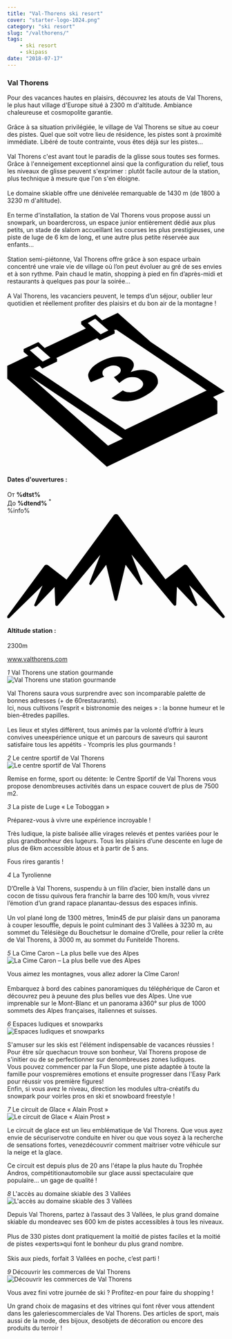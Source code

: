 ```yaml
---
title: "Val-Thorens ski resort"
cover: "starter-logo-1024.png"
category: "ski resort"
slug: "/valthorens/"
tags:
    - ski resort
    - skipass
date: "2018-07-17"
---
```


<div class="edito-wrapper station">
<div class="banner-station">
<div class="banner-station-logo">
<imgtest data="val-thorens.png" directory="post" alt="Val Thorens"></imgtest></div>
</div>
<h3 class="main-title-1 h-margin-bottom-0">Val Thorens</h1>

<div class="rich-text"><p>Pour des vacances hautes en plaisirs, découvrez les atouts de Val Thorens, le plus haut village d'Europe situé à 2300 m d'altitude. Ambiance chaleureuse et cosmopolite garantie.<br/>
<br/> Grâce à sa situation privilégiée, le village de Val Thorens se situe au coeur des pistes. Quel que soit votre lieu de résidence, les pistes sont à proximité immédiate. Libéré de toute contrainte, vous êtes déjà sur les pistes...<br/>
<br/>Val Thorens c'est avant tout le paradis de la glisse sous toutes ses formes. Grâce à l'enneigement
exceptionnel ainsi que la configuration du relief, tous les niveaux de glisse peuvent s'exprimer :
plutôt facile autour de la station, plus technique à mesure que l'on s'en éloigne.<br/>
<br/>
Le domaine skiable offre une dénivelée remarquable de 1430 m (de 1800 à 3230 m d'altitude).<br/>
<br/>
En terme d'installation, la station de Val Thorens vous propose aussi un snowpark, un boardercross, un
espace junior entièrement dédié aux plus petits, un stade de slalom accueillant les courses les plus
prestigieuses, une piste de luge de 6 km de long, et une autre plus petite réservée aux enfants...<br/>
<br/>
Station semi-piétonne, Val Thorens offre grâce à son espace urbain concentré une vraie vie de village où
l’on peut évoluer au gré de ses envies et à son rythme. Pain chaud le matin, shopping à pied en fin
d’après-midi et restaurants à quelques pas pour la soirée…<br/>
<br/>
A Val Thorens, les vacanciers peuvent, le temps d’un séjour, oublier leur quotidien et réellement
profiter des plaisirs et du bon air de la montagne !</p>
</div>

<div class="grid center"><div class="col-6">
<i class="icon icon-date icon-55"><svg xmlns="http://www.w3.org/2000/svg" viewBox="0 0 55.9 39.6">
<path d="M37.6 15.5c-.7-.5-1.6-.8-2.6-.9-1.1 0-2.2.2-3.3.6 1.1-1.4 1.1-2.4.1-3.2-.7-.5-1.7-.8-3.1-.8-1.6 0-3.3.5-4.9 1.4-.9.5-1.7 1.1-2.2 1.7-.5.6-.8 1.2-.8 1.7s.2 1.1.7 1.8l3.4-1.4c-.4-.4-.5-.8-.4-1.3.1-.4.5-.8 1.1-1.1.6-.3 1.1-.5 1.7-.5.6 0 1 .1 1.4.4.4.3.6.7.4 1.2-.2.5-.8.9-1.7 1.4l1.4 1.5c.5-.4.9-.7 1.4-1 .6-.4 1.3-.5 2.1-.5s1.4.2 1.9.6c.6.4.8.9.7 1.4-.1.5-.5 1-1.2 1.3-.6.4-1.3.5-2 .6-.7 0-1.4-.1-2-.5l-2.9 2c1.1.6 2.5.9 4.1.8 1.6-.1 3.2-.6 4.7-1.5 1.6-.9 2.7-1.9 3.1-3.1.1-.9-.1-1.9-1.1-2.6z"></path>
<path d="M52.9 21.6l3-1.4-19-12.7L28.4 0l-4 1.9L22.7.4 19 2.2v.7L20.2 4 9.6 9 8 7.5 4.2 9.3v.7l1.2 1L0 13.6v3.3l25.6 22.6L54 25.9v-3.3l-1.1-1zM22.6 1.5l.9.8L26 4.5l-2 1-2.4-2.1-.9-.8 1.9-1.1zM7.8 8.6l.9.8 2.4 2.1-2 1-2.4-2.1-.9-.8 2-1zm18.1 25.5L5.8 16.3l23.9 16-3.8 1.8zM51.1 20L30.3 30 6.9 14.3l1.4-.7.7.7 3.8-1.8v-.7l-.2-.2 10.5-5.1.7.6 3.8-1.8v-.7l-.2-.2.6-.1 21.6 14.5 1.7 1.2h-.2z"></path></svg>
</i>
<h4 class="main-title-3 h-uppercase center h-fz-16">Dates d'ouvertures :</h4>
   <div class="opening-dates">
                     От <strong>%dtst%</strong> <br/>
                     До <strong>%dtend%</strong> <sup className="blue">*</sup>
     </div>
     %info%
     </div>
     <div class="col-6">
<i class="icon icon-mountain icon-55"><svg xmlns="http://www.w3.org/2000/svg" viewBox="0 0 85.1 40.7">
<path d="M23.2 25.6L41.7.4c.2-.3.5-.4.9-.4.3 0 .6.1.8.4l18.5 25.1L69 20c.2-.2.5-.3.8-.2.3 0 .5.2.7.4L85 39.8c.2.2.1.5-.1.7-.2.2-.5.2-.7 0l-13-12.7 3.1 7.5c.1.2 0 .5-.2.6-.2.1-.5.1-.7-.1l-7-7.4-.3 6.9c0 .2-.1.4-.4.5-.2.1-.4 0-.6-.2L48.6 15.8 52.9 27c.1.2 0 .5-.2.6-.2.1-.5.1-.7-.1l-5.7-7.7L43 33.5c-.1.2-.3.4-.5.4s-.4-.2-.5-.4l-3.3-13.7-5.7 7.7c-.2.2-.4.3-.7.1-.2-.1-.3-.4-.2-.6l4.3-11.1-16.6 19.8c-.1.2-.4.2-.6.2-.2-.1-.3-.2-.4-.5l-.3-6.9-7 7.4c-.2.2-.5.2-.7.1-.2-.1-.3-.4-.2-.6l3.2-7.5-13 12.7c-.2.2-.5.2-.7 0-.2-.2-.2-.5-.1-.7l14.5-19.7c.2-.2.4-.4.7-.4.3 0 .6 0 .8.2l7.2 5.6z"></path></svg>
</i>
<h4 class="main-title-3 h-uppercase center h-fz-16">Altitude station :</h4>
2300m</div>
</div>

<a rel="nofollow" href="http://www.valthorens.com/" class="btn btn-blue" target="_blank">www.valthorens.com</a>

<div class="poi-anchor-title" id="marker_56"><em>1</em> Val Thorens une station gourmande
</div>

<div class="o-actu fullWidth"><div class="grid-noGutter-equalHeight_sm-1">
<div class="col"><img src="assets/resortfiles/vt-gastronomie.jpg"
 alt="Val Thorens une station gourmande">
</div>
<div class="col"><div class="pl2 rich-text">
<p>Val Thorens saura vous surprendre avec son incomparable palette de bonnes adresses (+ de 60restaurants).<br/>Ici, nous cultivons l’esprit « bistronomie des neiges » : la bonne humeur et le bien-êtredes papilles.<br/><br/>Les lieux et styles diffèrent, tous animés par la volonté d’offrir à leurs convives uneexpérience unique et un parcours de saveurs qui sauront satisfaire tous les appétits - Ycompris les plus gourmands !</p></div>
</div></div>
</div>

<div class="poi-anchor-title" id="marker_57"><em>2</em> Le centre sportif de Val Thorens
</div>

<div class="o-actu fullWidth"><div class="grid-noGutter-equalHeight_sm-1">
<div class="col"><img src="assets/resortfiles/vt-centresportif.jpg"
 alt="Le centre sportif de Val Thorens">
</div>
<div class="col"><div class="pl2 rich-text">
<p>Remise en forme, sport ou détente: le Centre Sportif de Val Thorens vous propose denombreuses activités dans un espace couvert de plus de 7500 m2.</p></div>
</div></div>
</div>

<div class="poi-anchor-title" id="marker_58"><em>3</em> La piste de Luge « Le Toboggan »
</div>

<div class="o-actu fullWidth"><div class="grid-noGutter-equalHeight_sm-1">
<div class="col"><imgtest data="vt-luge.jpg" directory="post" alt="La piste de Luge « Le Toboggan »"></imgtest>
</div>
<div class="col"><div class="pl2 rich-text">
<p>Préparez-vous à vivre une expérience incroyable !</p>

<p>Très ludique, la piste balisée allie virages relevés et pentes variées pour le plus grandbonheur des lugeurs. Tous les plaisirs d’une descente en luge de plus de 6km accessible àtous et à partir de 5 ans.</p>

<p>Fous rires garantis !</p></div>
</div></div>
</div>

<div class="poi-anchor-title" id="marker_59"><em>4</em> La Tyrolienne
</div>

<div class="o-actu fullWidth"><div class="grid-noGutter-equalHeight_sm-1">
<div class="col"><imgtest data="vt-tyrolienne.jpg" directory="post" alt="La Tyrolienne"></imgtest>
</div>
<div class="col"><div class="pl2 rich-text">
<p>D’Orelle à Val Thorens, suspendu à un filin d’acier, bien installé dans un cocon de tissu quivous fera franchir la barre des 100 km/h, vous vivrez l’émotion d’un grand rapace planantau-dessus des espaces infinis.<br/><br/>Un vol plané long de 1300 mètres, 1min45 de pur plaisir dans un panorama à couper lesouffle, depuis le point culminant des 3 Vallées à 3230 m, au sommet du Télésiège du Bouchetsur le domaine d’Orelle, pour relier la crête de Val Thorens, à 3000 m, au sommet du Funitelde Thorens.</p></div>
</div></div>
</div>

<div class="poi-anchor-title" id="marker_60"><em>5</em> La Cime Caron – La plus belle vue des Alpes
</div>

<div class="o-actu fullWidth"><div class="grid-noGutter-equalHeight_sm-1">
<div class="col"><img src="assets/resortfiles/vt-cimecaron.jpg"
 alt="La Cime Caron – La plus belle vue des Alpes">
</div>
<div class="col"><div class="pl2 rich-text">
<p>Vous aimez les montagnes, vous allez adorer la Cîme Caron!<br/><br/>Embarquez à bord des cabines panoramiques du téléphérique de Caron et découvrez peu à peuune des plus belles vue des Alpes. Une vue imprenable sur le Mont-Blanc et un panorama à360° sur plus de 1000 sommets des Alpes françaises, italiennes et suisses.</p></div>
</div></div>
</div>

<div class="poi-anchor-title" id="marker_61"><em>6</em> Espaces ludiques et snowparks
</div>

<div class="o-actu fullWidth"><div class="grid-noGutter-equalHeight_sm-1">
<div class="col"><img src="assets/resortfiles/vt-espaceludiques.jpg"
 alt="Espaces ludiques et snowparks">
</div>
<div class="col"><div class="pl2 rich-text">
<p>S'amuser sur les skis est l'élément indispensable de vacances réussies ! Pour être sûr quechacun trouve son bonheur, Val Thorens propose de s'initier ou de se perfectionner sur denombreuses zones ludiques.<br/>Vous pouvez commencer par la Fun Slope, une piste adaptée à toute la famille pour vospremières emotions et ensuite progresser dans l'Easy Park pour réussir vos première figures!<br/>Enfin, si vous avez le niveau, direction les modules ultra-créatifs du snowpark pour voirles pros en ski et snowboard freestyle !</p></div>
</div></div>
</div>

<div class="poi-anchor-title" id="marker_62"><em>7</em> Le circuit de Glace « Alain Prost »
</div>

<div class="o-actu fullWidth"><div class="grid-noGutter-equalHeight_sm-1">
<div class="col"><img src="assets/resortfiles/vt-circuitdeglace.jpg"
 alt="Le circuit de Glace « Alain Prost »">
</div>
<div class="col"><div class="pl2 rich-text">
<p>Le circuit de glace est un lieu emblématique de Val Thorens. Que vous ayez envie de sécuriservotre conduite en hiver ou que vous soyez à la recherche de sensations fortes, venezdécouvrir comment maitriser votre véhicule sur la neige et la glace.</p>

<p>Ce circuit est depuis plus de 20 ans l'étape la plus haute du Trophée Andros, compétitionautomobile sur glace aussi spectaculaire que populaire… un gage de qualité !</p></div>
</div></div>
</div>

<div class="poi-anchor-title" id="marker_63"><em>8</em> L'accès au domaine skiable des 3 Vallées
</div>

<div class="o-actu fullWidth"><div class="grid-noGutter-equalHeight_sm-1">
<div class="col"><img src="assets/resortfiles/vt-3vallees.jpg"
 alt="L&#39;accès au domaine skiable des 3 Vallées">
</div>
<div class="col"><div class="pl2 rich-text">
<p>Depuis Val Thorens, partez à l’assaut des 3 Vallées, le plus grand domaine skiable du mondeavec ses 600 km de pistes accessibles à tous les niveaux.<br/><br/>Plus de 330 pistes dont pratiquement la moitié de pistes faciles et la moitié de pistes «experts»qui font le bonheur du plus grand nombre.<br/><br/>Skis aux pieds, forfait 3 Vallées en poche, c’est parti !</p></div>
</div></div>
</div>

<div class="poi-anchor-title" id="marker_64"><em>9</em> Découvrir les commerces de Val Thorens
</div>

<div class="o-actu fullWidth"><div class="grid-noGutter-equalHeight_sm-1">
<div class="col"><img src="assets/resortfiles/vt-shopping.jpg"
 alt="Découvrir les commerces de Val Thorens">
</div>
<div class="col"><div class="pl2 rich-text">
<p>Vous avez fini votre journée de ski ? Profitez-en pour faire du shopping !</p>

<p>Un grand choix de magasins et des vitrines qui font rêver vous attendent dans les galeriescommerciales de Val Thorens. Des articles de sport, mais aussi de la mode, des bijoux, desobjets de décoration ou encore des produits du terroir !</p></div>
</div></div>
</div></div>